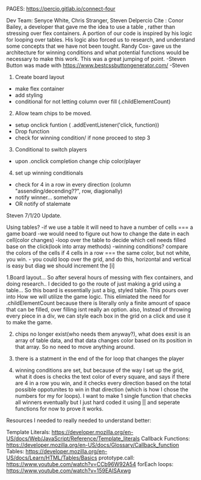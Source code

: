 PAGES: https://percio.gitlab.io/connect-four 


Dev Team: Senyce White, Chris Stranger, Steven Delpercio
Cite : 
Conor Bailey, a developer that gave me the idea to use a table , rather than stressing over flex containers. A portion of our code is inspired by his logic for looping over tables. 
His logic also forced us to research, and understand some concepts that we have not been tought. 
Randy Cox- gave us the architecture for winning conditions and what potential functions would be necessary to make this work. This was a great jumping of point.
  -Steven
Button was made with https://www.bestcssbuttongenerator.com/  -Steven

1. Create board layout
- make flex container
- add styling
- conditional for not letting column over fill (.childElementCount)

2. Allow team chips to be moved.
- setup onclick funtion ( .addEventListener('click, function))
- Drop function
- check for winning condition/ if none proceed to step 3

3. Conditional to switch players
- upon .onclick completion change chip color/player

4. set up winning conditionals
- check for 4 in a row in every direction (column "assending/decending??", row, diagionally)
- notify winner... somehow 
- OR notify of stalemate 




Steven 7/1/20 Update.

Using tables?
    -if we use a table it will need to have a number of cells === a game board
    -we would need to figure out how to change the date in each cell(color changes)
    -loop over the table to decide which cell needs filled base on the click(look into array methods)
    -winning conditions? compare the colors of the cells if 4 cells in a row === the same color, but not white, you win.
        - you could loop over the grid, and do this, horizontal and vertical is easy but diag we should increment the [i]

1.Board layout... So after several hours of messing with flex containers, and doing research.. I decided to go the route of just making a grid using a table... So this board is essentially just a big, styled table. This pours over into How we will utilize the game logic. This elimiated the need for .childElementCount because there is literally only a finite amount of space that can be filled, over filling isnt really an option. also, Instead of throwing every piece in a div, we can style each box in the grid on a click and use it to make the game.

2. chips no longer exist(who needs them anyway?), what does exsit is an array of table data, and that data changes color based on its position in that array. So no need to move anything around.

3. there is a statment in the end of the for loop that changes the player

4. winning conditions are set, but because of the way I set up the grid, what it does is checks the text color of every square, and says if there are 4 in a row you win, and it checks every direction based on the total possible oppotunites to win in that direction (which is how I chose the numbers for my for loops). I want to make 1 single function that checks all winners eventually but I just hard coded it using || and seperate functions for now to prove it works.

Resources I needed to really needed to understand better: 

Template Literals: https://developer.mozilla.org/en-US/docs/Web/JavaScript/Reference/Template_literals
Callback Functions: https://developer.mozilla.org/en-US/docs/Glossary/Callback_function
Tables: https://developer.mozilla.org/en-US/docs/Learn/HTML/Tables/Basics
prototype.call: https://www.youtube.com/watch?v=CCb96W92A54
forEach loops: https://www.youtube.com/watch?v=159EAISAxwg

